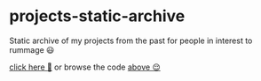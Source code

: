 # projects-static-archive

Static archive of my projects from the past for people in interest to rummage 😃

[click here 🧐](https://josias-r.github.io/projects-static-archive/) or browse the code [above 😌](/) 
